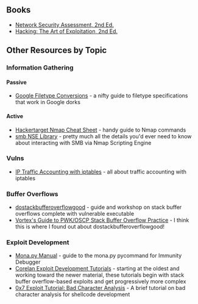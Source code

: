 
## Books
- [Network Security Assessment, 2nd Ed.](http://shop.oreilly.com/product/9780596510305.do)
- [Hacking: The Art of Exploitation, 2nd Ed.](https://nostarch.com/hacking2.htm)

## Other Resources by Topic

### Information Gathering
#### Passive
- [Google Filetype Conversions](http://www.googleguide.com/file_type.html) - a nifty guide to filetype specifications that work in Google dorks

#### Active
- [Hackertarget Nmap Cheat Sheet](https://hackertarget.com/nmap-cheatsheet-a-quick-reference-guide/) - handy guide to Nmap commands
- [smb NSE Library](https://nmap.org/nsedoc/lib/smb.html#script-args) - pretty much all the details you'd ever need to know about interacting with SMB via Nmap Scripting Engine

### Vulns
- [IP Traffic Accounting with iptables](https://www.cyberciti.biz/faq/linux-configuring-ip-traffic-accounting/) - all about traffic accounting with iptables

### Buffer Overflows
- [dostackbufferoverflowgood](https://github.com/justinsteven/dostackbufferoverflowgood) - guide and workshop on stack buffer overflows complete with vulnerable executable
- [Vortex's Guide to PWK/OSCP Stack Buffer Overflow Practice](https://www.vortex.id.au/2017/05/pwkoscp-stack-buffer-overflow-practice/) - I think this is where I found out about dostackbufferoverflowgood!

### Exploit Development
- [Mona.py Manual](https://www.corelan.be/index.php/2011/07/14/mona-py-the-manual/) - guide to the mona.py pycommand for Immunity Debugger
- [Corelan Exploit Development Tutorials](https://www.corelan.be/index.php/category/security/exploit-writing-tutorials/page/4/) - starting at the oldest and working toward the newer material, these tutorials begin with stack buffer overflow-based exploits and get progressively more complex
- [0x7 Exploit Tutorial: Bad Character Analysis](http://www.primalsecurity.net/0x7-exploit-tutorial-bad-character-analysis/) - A brief tutorial on bad character analysis for shellcode development
